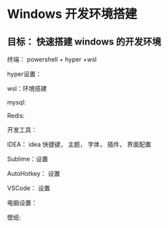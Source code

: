 # Windows 开发环境搭建

## 目标： 快速搭建 windows 的开发环境



终端： powershell + hyper +wsl

hyper设置：

wsl：环境搭建

mysql:

Redis:



开发工具： 

IDEA： idea 快捷键， 主题， 字体， 插件， 界面配置

Sublime：设置

AutoHotkey： 设置

VSCode： 设置





电脑设置：

壁纸:





